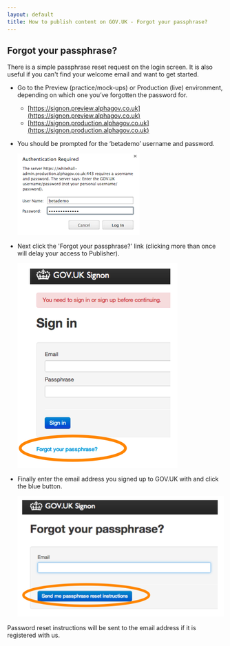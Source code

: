```yaml
---
layout: default
title: How to publish content on GOV.UK - Forgot your passphrase?
---
```


## Forgot your passphrase?

There is a simple passphrase reset request on the login screen. It is also useful if you can't find your welcome email and want to get started.

* Go to the Preview (practice/mock-ups) or Production (live) environment, depending on which one you’ve forgotten the password for.

   * [https://signon.preview.alphagov.co.uk](https://signon.preview.alphagov.co.uk)
   * [https://signon.production.alphagov.co.uk](https://signon.production.alphagov.co.uk)

* You should be prompted for the ‘betademo’ username and password.

   ![Get an account 5](get-an-account-5.png)

* Next click the 'Forgot your passphrase?' link (clicking more than once will delay your access to Publisher).

   ![Forgot your password 1](forgot-your-password-1.png)

* Finally enter the email address you signed up to GOV.UK with and click the blue button. 

   ![Forgot your password 2](forgot-your-password-2.png)

Password reset instructions will be sent to the email address if it is registered with us.

